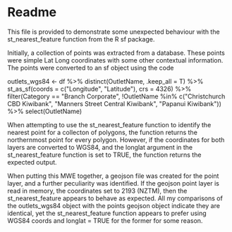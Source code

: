 # Readme

This file is provided to demonstrate some unexpected behaviour with the st_nearest_feature function from the R sf package.

Initially, a collection of points was extracted from a database. These points were simple Lat Long coordinates with some other contextual information. The points were converted to an sf object using the code

outlets_wgs84 <- df %>% 
  distinct(OutletName, .keep_all = T) %>% 
  st_as_sf(coords = c("Longitude", "Latitude"), crs = 4326) %>% 
  filter(Category == "Branch Corporate",
         !OutletName %in% c("Christchurch CBD Kiwibank",
                            "Manners Street Central Kiwibank",
                            "Papanui Kiwibank")) %>% 
  select(OutletName)

When attempting to use the st_nearest_feature function to identify the nearest point for a collecton of polygons, the function returns the northernmost point for every polygon. However, if the coordinates for both layers are converted to WGS84, and the longlat argument in the st_nearest_feature function is set to TRUE, the function returns the expected output.

When putting this MWE together, a geojson file was created for the point layer, and a further peculiarity was identified. If the geojson point layer is read in memory, the coordinates set to 2193 (NZTM), then the st_nearest_feature appears to behave as expected. All my comparisons of the outlets_wgs84 object with the points geojson object indicate they are identical, yet the st_nearest_feature function appears to prefer using WGS84 coords and longlat = TRUE for the former for some reason.
